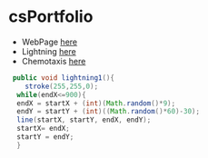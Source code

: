 # csPortfolio

* WebPage [here](https://wisejj.github.io/lightning2/)
* Lightning [here](https://wisejj.github.io/lightning2/)
* Chemotaxis [here](https://wisejj.github.io/chemotaxis4/)
```Java
 public void lightning1(){
    stroke(255,255,0);
  while(endX<=900){
  endX = startX + (int)(Math.random()*9);
  endY = startY + (int)((Math.random()*60)-30);
  line(startX, startY, endX, endY);
  startX= endX;
  startY = endY;
  }
```
